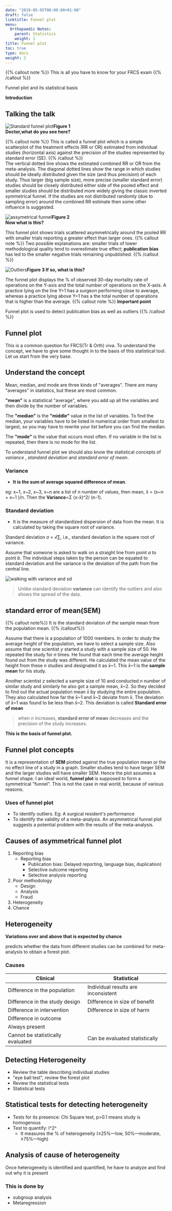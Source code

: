 ```yaml
---
date: "2019-05-05T00:00:00+01:00"
draft: false
linktitle: Funnel plot
menu:
  Orthopaedic Notes:
    parent: Statistics
    weight: 1
title: Funnel plot
toc: true
type: docs
weight: 2
---
```


{{% callout note %}}
This is all you have to know for your FRCS exam
{{% /callout %}}

Funnel plot and its statistical basis

**Introduction**

## Talking the talk

![Standard funnel plot](/img/funnel2.png)**Figure 1   
Doctor,what do you see here?**

{{% callout note %}}
This is called a funnel plot which is a simple scatterplot of the treatment effects (RR or OR) estimated from individual studies (horizontal axis) against the precision of the studies represented by standard error (SE).
{{% /callout %}}  
The vertical dotted line shows the estimated combined RR or OR from the meta-analysis. The diagonal dotted lines show the range in which studies should be ideally distributed  given the size (and thus precision) of each study. Thus larger (big sample size), more precise (smaller standard error) studies should be closely distributed either side of the pooled effect and smaller studies should be distributed more widely giving the classic inverted symmetrical funnel. If the studies are not distributed randomly (due to sampling error) around the combined RR estimate then some other influence is suggested. 

![assymetrical funnel](/img/funnel3.png)**Figure 2  
Now what is this?**

This funnel plot shows trials scattered asymmetrically around the pooled RR with smaller trials reporting a greater effect than larger ones. 
{{% callout note %}}
Two possible explanations are: smaller trials of lower methodological quality tend to overestimate true effect; **publication bias** has led to the smaller negative trials remaining unpublished.
{{% /callout %}} 

![Outliers](/img/funnel4.png)**Figure 3
If so, what is this?**

The funnel plot displays the % of observed 30-day mortality rate of operations  on the Y-axis and  the total number of operations on the X-axis.  A practice lying on the line Y=1 has a surgeon performing close to average, whereas a practice lying above Y=1 has a  the total number of operations that is higher than the average.
{{% callout note %}}
**Important point**  

Funnel plot is used to detect publication bias as well as outliers
{{% /callout %}}

## **Funnel plot**

This is a common question for FRCS(Tr & Orth) viva. To understand the concept, we have to give some thought in to the basis of this statistical tool. Let us start from the very base.

## Understand the concept 

Mean, median, and mode are three kinds of "averages". There are many "averages" in statistics, but these are most common.

**"mean"** is a statistical "average", where you add up all the variables and then divide by the number of variables.

The **"median"** is the **"middle"** value in the list of variables. To find the median, your variables have to be listed in numerical order from smallest to largest, so you may have to rewrite your list before you can find the median. 

The **"mode"** is the value that occurs most often. If no variable in the list is repeated, then there is no mode for the list.

To understand funnel plot we should also know the statistical concepts of  *variance* , *standard deviation* and *standard error of mean*.

### Variance
* **It is the sum of average squared difference of mean**.

eg: x~1, x~2, x~3, x~n are a list of *n* number of values, then  mean, x̄ = (x~n + x~1 )/n. Then the **Variance**=Σ (x-x̄)^2/ (n-1).

### Standard deviation
* It is the measure of standardized dispersion of data from the mean. It is calculated by taking the square root of variance.

Standard deviation  σ = √∑, i.e., standard deviation is the square root of variance. 

Assume that someone is asked to walk on a straight line from point *a* to point *b*. The individual steps taken by the person can be equated to standard deviation and the variance is the deviation of the path from the central line.

![walking with variance and sd](/img/funnel.png)


> Unlike standard deviation **variance** can identify the outliers and also shows the spread of the data.

## standard error of mean(SEM)

{{% callout note%}}  It is the standard deviation of the sample mean from the population mean.
{{% /callout%}}

Assume that there is a population of 1000 members. In order to study the average height of the population, we have to select a sample size. Also assume that one scientist *y* started a study with a sample size of 50. He repeated the study for *n* times. He found that each time the average height found out from the study was different. He calculated the mean value of the height from these *n* studies and designated it as x̄~1. This x̄~1 is the **sample mean** for his study. 

Another scientist *z* selected a sample size of 10 and conducted *n* number of similar study and similarly he also got a sample mean, x̄~2. 
So they decided to find out the actual population mean x̄ by studying the entire population. They also calculated how far the x̄~1 and x̄~2 deviate from x̄. The deviation of x̄~1 was found to be less than x̄~2. This deviation is called **Standard error of mean**

> when *n* increases,  **standard error of mean** decreases and the precision of the study increases.

**This is the basis of funnel plot.**

## Funnel plot concepts
It is a representation of **SEM** plotted against the true population mean or the no effect line of a study in a graph. Smaller studies tend to have larger SEM and the larger studies will have smaller SEM.  Hence the plot assumes a funnel shape. I an ideal world, **funnel plot** is supposed to form a symmetrical "funnel". This is not the case in real world, because of various reasons.

### Uses of funnel plot
* To identify outliers. Eg: A surgical resident's performance
* To identify the validity of a meta-analysis. An asymmetrical funnel plot suggests a potential problem with the results of the meta-analysis.

## Causes of asymmetrical  funnel plot
1. Reporting bias
 	* Reporting bias
 		* Publication bias: Delayed reporting, language bias, duplication)
 		* Selective outcome reporting
 		* Selective analysis reporting
 2. Poor methodology
 	* Design
 	* Analysis
 	* Fraud
 3. Heterogeneity
 4. Chance
 
## Heterogeneity 
**Variations over and above that is expected by chance** 

predicts whether the data from different studies can be combined for meta-analysis to obtain a forest plot.
### Causes
|Clinical|Statistical|
|-|-|
|Difference in the population|Individual results are inconsistent |
|Difference in the study design|Difference in size of benefit |
|Difference in intervention|Difference in size of harm|
|Difference in outcome| |
|Always present| |
|Cannot be statistically evaluated |Can be evaluated statistically| 

## Detecting Heterogeneity 
* Review the table describing individual studies
* "eye ball test", review the forest plot
* Review the statistical tests
* Statistical tests

## Statistical tests for detecting heterogeneity 
* Tests for its presence: Chi Square test, p>0.1 means study is homogenous 
* Test to quantify: I^2^
	* It measures the % of heterogeneity (≤25%––low, 50%––moderate, ≥75%––high)

## Analysis of cause of heterogeneity	

Once heterogeneity is identified and quantified, he have to analyze and find out why it is present

### This is done by
* subgroup analysis
* Metaregression









